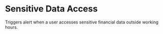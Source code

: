 # Sensitive Data Access

Triggers alert when a user accesses sensitive financial data outside working hours.